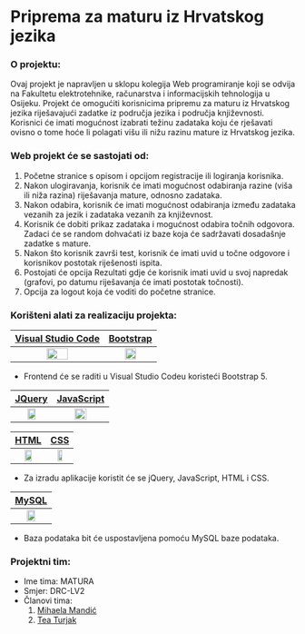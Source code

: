 # Priprema za maturu iz Hrvatskog jezika

### O projektu:
Ovaj projekt je napravljen u sklopu kolegija Web programiranje koji se odvija na Fakultetu elektrotehnike, računarstva i informacijskih tehnologija u Osijeku. 
Projekt će omogućiti korisnicima pripremu za maturu iz Hrvatskog jezika riješavajući zadatke iz područja jezika i područja književnosti.
Korisnici će imati mogućnost izabrati težinu zadataka koju će rješavati ovisno o tome hoće li polagati višu ili nižu razinu mature iz Hrvatskog jezika.

### Web projekt će se sastojati od:
1. Početne stranice s opisom i opcijom registracije ili logiranja korisnika.
2. Nakon ulogiravanja, korisnik će imati mogućnost odabiranja razine (viša ili niža razina) riješavanja mature, odnosno zadataka.
3. Nakon odabira, korisnik će imati mogućnost odabiranja između zadataka vezanih za jezik i zadataka vezanih za književnost.
4. Korisnik će dobiti prikaz zadataka i mogućnost odabira točnih odgovora. Zadaci će se random dohvaćati iz baze koja će sadržavati dosadašnje zadatke s mature.
5. Nakon što korisnik završi test, korisnik će imati uvid u točne odgovore i korisnikov postotak riješenosti ispita.
6. Postojati će opcija Rezultati gdje će korisnik imati uvid u svoj napredak (grafovi, po datumu riješavanja će imati postotak točnosti).
7. Opcija za logout koja će voditi do početne stranice.

### Korišteni alati za realizaciju projekta:

[Visual Studio Code](https://code.visualstudio.com/)           | [Bootstrap](https://getbootstrap.com/)
:----------------------------:|:-------------------------:
<img src="https://code.visualstudio.com/assets/apple-touch-icon.png" width=50% height=50%>  |  <img src="https://cdn.iconscout.com/icon/free/png-256/bootstrap-6-1175203.png" width=50% height=50%>

- Frontend će se raditi u Visual Studio Codeu koristeći Bootstrap 5.

[JQuery](https://jquery.com/)     | [JavaScript](https://www.javascript.com/)
:--------------------------------:|:----------------------------------------------:
<img src="https://www.joykal.com/wp-content/uploads/2019/09/jquery.png" width=50% height=50%>  |  <img src="https://cdn.coderons.com/general/tags/javascript.png" width=50% height=50%>

[HTML](https://developer.mozilla.org/en-US/docs/Web/HTML)     | [CSS](https://developer.mozilla.org/en-US/docs/Web/CSS)
:--------------------------------:|:----------------------------------------------:
<img src="https://www.w3.org/html/logo/downloads/HTML5_Logo_256.png" width=50% height=50%>  |  <img src="https://cdn.iconscout.com/icon/free/png-256/css-37-226088.png" width=50% height=50%>

- Za izradu aplikacije koristit će se jQuery, JavaScript, HTML i CSS.

[MySQL](https://www.mysql.com/)   | 
:--------------------------------:|
<img src="https://cdn.iconscout.com/icon/free/png-256/mysql-3628940-3030165.png" width=50% height=50%>  |

- Baza podataka bit će uspostavljena pomoću MySQL baze podataka.

### Projektni tim:

+ Ime tima: MATURA
+ Smjer: DRC-LV2
+ Članovi tima:
    1. [Mihaela Mandić](https://github.com/mihaelamandic)
    2. [Tea Turjak](https://github.com/TeaTurjak)




